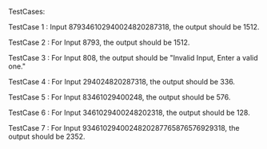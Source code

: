 TestCases:

TestCase 1 : Input 879346102940024820287318, the output should be 1512.

TestCase 2 : For Input 8793, the output should be 1512.

TestCase 3 : For Input 808, the output should be "Invalid Input, Enter a valid one."

TestCase 4 : For Input 294024820287318, the output should be 336.

TestCase 5 : For Input 83461029400248, the output should be 576.

TestCase 6 : For Input 3461029400248202318, the output should be 128.

TestCase 7 : For Input 9346102940024820287765876576929318, the output should be 2352.
